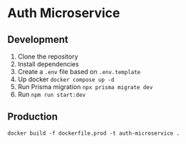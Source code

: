 # Auth Microservice

## Development
1. Clone the repository
2. Install dependencies
3. Create a `.env` file based on `.env.template`
4. Up docker `docker compose up -d`
5. Run Prisma migration `npx prisma migrate dev`
6. Run `npm run start:dev`

## Production
```
docker build -f dockerfile.prod -t auth-microservice .
```